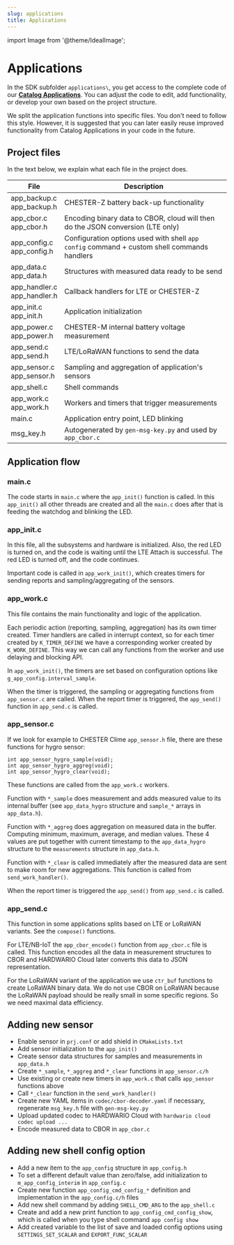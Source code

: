 ```yaml
---
slug: applications
title: Applications
---
```

import Image from '@theme/IdealImage';

# Applications

In the SDK subfolder `applications\`, you get access to the complete code of our [**Catalog Applications**](../catalog-applications/index.md). You can adjust the code to edit, add functionality, or develop your own based on the project structure.

We split the application functions into specific files. You don't need to follow this style. However, it is suggested that you can later easily reuse improved functionality from Catalog Applications in your code in the future.

## Project files

In the text below, we explain what each file in the project does.

| File                               | Description                                                                                 |
| ---------------------------------- | ------------------------------------------------------------------------------------------- |
| app_backup.c <br /> app_backup.h   | CHESTER-Z battery back-up functionality                                                     |
| app_cbor.c <br /> app_cbor.h       | Encoding binary data to CBOR, cloud will then do the JSON conversion (LTE only)             |
| app_config.c <br /> app_config.h   | Configuration options used with shell `app config` command + custom shell commands handlers |
| app_data.c <br /> app_data.h       | Structures with measured data ready to be send                                              |
| app_handler.c <br /> app_handler.h | Callback handlers for LTE or CHESTER-Z                                                      |
| app_init.c <br /> app_init.h       | Application initialization                                                                  |
| app_power.c <br /> app_power.h     | CHESTER-M internal battery voltage measurement                                              |
| app_send.c <br /> app_send.h       | LTE/LoRaWAN functions to send the data                                                      |
| app_sensor.c <br /> app_sensor.h   | Sampling and aggregation of application's sensors                                           |
| app_shell.c                        | Shell commands                                                                              |
| app_work.c <br /> app_work.h       | Workers and timers that trigger measurements                                                |
| main.c                             | Application entry point, LED blinking                                                       |
| msg_key.h                          | Autogenerated by `gen-msg-key.py` and used by `app_cbor.c`                                  |

## Application flow

### main.c
The code starts in `main.c` where the `app_init()` function is called. In this `app_init()` all other threads are created and all the `main.c` does after that is feeding the watchdog and blinking the LED.

### app_init.c
In this file, all the subsystems and hardware is initialized. Also, the red LED is turned on, and the code is waiting until the LTE Attach is successful. The red LED is turned off, and the code continues.

Important code is called in `app_work_init()`, which creates timers for sending reports and sampling/aggregating of the sensors.

### app_work.c

This file contains the main functionality and logic of the application.

Each periodic action (reporting, sampling, aggregation) has its own timer created. Timer handlers are called in interrupt context, so for each timer created by `K_TIMER_DEFINE` we have a corresponding worker created by `K_WORK_DEFINE`. This way we can call any functions from the worker and use delaying and blocking API.

In `app_work_init()`, the timers are set based on configuration options like `g_app_config.interval_sample`.

When the timer is triggered, the sampling or aggregating functions from `app_sensor.c` are called.
When the report timer is triggered, the `app_send()` function in `app_send.c` is called.

### app_sensor.c

If we look for example to CHESTER Clime `app_sensor.h` file, there are these functions for hygro sensor:

```
int app_sensor_hygro_sample(void);
int app_sensor_hygro_aggreg(void);
int app_sensor_hygro_clear(void);
```

These functions are called from the `app_work.c` workers.

Function with `*_sample` does measurement and adds measured value to its internal buffer (see `app_data_hygro` structure and `sample_*` arrays in `app_data.h`).

Function with `*_aggreg` does aggregation on measured data in the buffer. Computing minimum, maximum, average, and median values.
These 4 values are put together with current timestamp to the `app_data_hygro` structure to the `measurements` structure in `app_data.h`.

Function with `*_clear` is called immediately after the measured data are sent to make room for new aggregations. This function is called from `send_work_handler()`.

When the report timer is triggered the `app_send()` from `app_send.c` is called.

### app_send.c

This function in some applications splits based on LTE or LoRaWAN variants. See the `compose()` functions.

For LTE/NB-IoT the `app_cbor_encode()` function from `app_cbor.c` file is called. This function encodes all the data in measurement structures to CBOR and HARDWARIO Cloud
later converts this data to JSON representation.

For the LoRaWAN variant of the application we use `ctr_buf` functions to create LoRaWAN binary data. We do not use CBOR on LoRaWAN because the LoRaWAN payload should be really small in some specific regions. So we need maximal data efficiency.

## Adding new sensor

- Enable sensor in `prj.conf` or add shield in `CMakeLists.txt`
- Add sensor initialization to the `app_init()`
- Create sensor data structures for samples and measurements in `app_data.h`
- Create `*_sample`, `*_aggreg` and `*_clear` functions in `app_sensor.c/h`
- Use existing or create new timers in `app_work.c` that calls `app_sensor` functions above
- Call `*_clear` function in the `send_work_handler()`
- Create new YAML items in `codec/cbor-decoder.yaml` if necessary, regenerate `msg_key.h` file with `gen-msg-key.py`
- Upload updated codec to HARDWARIO Cloud with `hardwario cloud codec upload ...`
- Encode measured data to CBOR in `app_cbor.c`

## Adding new shell config option

- Add a new item to the `app_config` structure in `app_config.h`
- To set a different default value than zero/false, add initialization to `m_app_config_interim` in `app_config.c`
- Create new function `app_config_cmd_config_*` definition and implementation in the `app_config.c/h` files
- Add new shell command by adding `SHELL_CMD_ARG` to the `app_shell.c`
- Create and add a new print function to `app_config_cmd_config_show`, which is called when you type shell command `app config show`
- Add created variable to the list of save and loaded config options using `SETTINGS_SET_SCALAR` and `EXPORT_FUNC_SCALAR`
